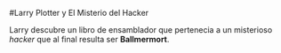 #Larry Plotter y El Misterio del Hacker

Larry descubre un libro de ensamblador que pertenecia a un misterioso *hacker* que al final resulta 
ser **Ballmermort**.

